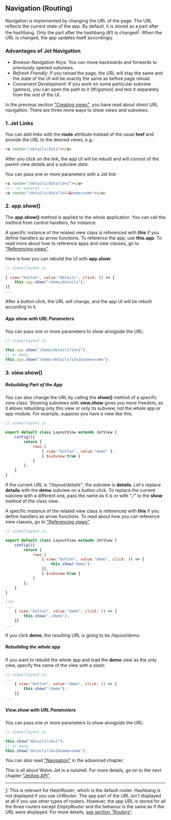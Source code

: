 ## Navigation (Routing)

Navigation is implemented by changing the URL of the page. The URL reflects the current state of the app. By default, it is stored as a part after the hashbang. Only the part after the hashbang \(\#!\) is changed<sup><a href="#myfootnote1" id="origin">1</a></sup>. When the URL is changed, the app updates itself accordingly. 

### Advantages of Jet Navigation

- *Browser Navigation Keys*: You can move backwards and forwards to previously opened subviews.
- *Refresh Friendly*: If you reload the page, the URL will stay the same and the state of the UI will be exactly the same as before page reload.
- *Convenient Development*: If you work on some particular subview (*games*), you can open the path to it (*#!/games*) and test it separately from the rest of the UI.

In the previous section ["Creating views"](views.md), you have read about direct URL navigation. There are three more ways to show views and subviews.

### 1. Jet Links

You can add links with the **route** attribute instead of the usual **href** and provide the URL to the desired views, e.g.:

```html
<a route="/details/data"></a>
```

After you click on the link, the app UI will be rebuilt and will consist of the parent view _details_ and a subview _data_.

You can pass one or more parameters with a Jet link:

```html
<a route="/details/data?id=2"></a>
<!-- or several -->
<a route="/details/data?id=2&name=some"></a>
```

### 2. app.show\(\)

The **app.show\(\)** method is applied to the whole application. You can call the method from control handlers, for instance.

A specific instance of the related view class is referenced with **this** if you define handlers as arrow functions. To reference the app, use **this.app**. To read more about how to reference apps and view classes, go to ["Referencing views"](../detailed/referencing.md).

Here is how you can rebuild the UI with **app.show**:

```js
// views/layout.js
...
{ view:"button", value:"Details", click: () => {
    this.app.show("/demo/details");
}}
...
```

After a button click, the URL will change, and the app UI will be rebuilt according to it.

##### App.show with URL Parameters

You can pass one or more parameters to show alongside the URL:

```js
// views/layout.js

this.app.show("/demo/details?id=2");
// or many
this.app.show("/demo/details?id=2&name=some");
```

### 3. view.show\(\)

##### Rebuilding Part of the App

You can also change the URL by calling the **show\(\)** method of a specific view class. Showing subviews with **view.show** gives you more freedom, as it allows rebuilding only this view or only its subview, not the whole app or app module. For example, suppose you have a view like this:

```js
// views/layout.js

export default class LayoutView extends JetView {
    config(){
        return {
            rows:[
                { view:"button", value:"demo" },
                { $subview:true }
            ]
        };
    } 
}
```

If the current URL is _"/layout/details"_, the subview is **details**. Let's replace **details** with the **demo** subview on a button click. To replace the current subview with a different one, pass the name as it is or with *"./"* to the **show** method of the class view.

A specific instance of the related view class is referenced with **this** if you define handlers as arrow functions. To read about how you can reference view classes, go to ["Referencing views"](../detailed/referencing.md).

```js
// views/layout.js

export default class LayoutView extends JetView {
    config(){
        return {
            rows:[
                { view:"button", value:"demo", click: () => {
                    this.show("demo");
                }},
                { $subview:true }
            ]
        };
    } 
}

//or
...
    { view:"button", value:"demo", click: () => {
        this.show("./demo");
    }}
...
```

If you click **demo**, the resulting URL is going to be */layout/demo*.

##### Rebuilding the whole app

If you want to rebuild the whole app and load the **demo** view as the only view, specify the name of the view with a slash:

```js
// views/layout.js
...
    { view:"button", value:"demo", click: () => {
        this.show("/demo");
    }}
...
```

##### View.show with URL Parameters

You can pass one or more parameters to show alongside the URL:

```js
// views/layout.js

this.show("details?id=2");
// or many
this.show("details?id=2&name=some");
```

You can also read ["Navigation"](../details/navigation.md) in the advanced chapter.

This is all about Webix Jet in a nutshell. For more details, go on to the next chapter ["JetApp API"](../details./app.md).

<!-- footnotes -->
- - -
<a id="myfootnote1" href="#origin">1</a>:
This is relevant for *HashRouter*, which is the default router. Hashbang is not displayed if you use *UrlRouter*. The app part of the URL isn't displayed at all if you use other types of routers. However, the app URL is stored for all the three routers except *EmptyRouter* and the behavior is the same as if the URL were displayed. For more details, [see section "Routers"](../details/routers.md).
